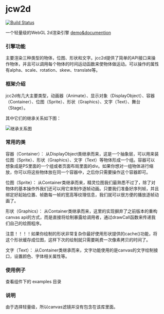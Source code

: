 # jcw2d
[![Build Status](https://travis-ci.org/jasonChen1982/jcw2d.svg?branch=master)](https://travis-ci.org/jasonChen1982/jcw2d)

一个轻量级的WebGL 2d渲染引擎 [demo&documention](https://jasonchen1982.github.io/jcw2d/)

### 引擎功能 ###

主要渲染三种类型的物体，位图、形状和文字。jcc2d提供了简单的API接口来操作物体，并且可以调用每个物体的时间运动函数来使物体做运动。可以操作的属性有alpha、scale、rotation、skew、translate等。

### 框架介绍 ###
jcc2d有几大主要类型，动画器（Animate）、显示对象（DisplayObject）、容器（Container）、位图（Sprite）、形状（Graphics）、文字（Text）、舞台（Stage）。

其中它们的继承关系如下图：

![继承关系图](http://img.ucweb.com/s/uae/g/01/jason_chen/jcc2d/extend.jpg)

### 常用的类 ###

容器（Container）：
  从DisplayObject类继承而来，这是一个抽象层，可以用来装位图（Sprite）、形状（Graphics）、文字（Text）等物体形成一个组。容器可以想象成是PS里面的一个组或者页面布局里面的div。如果你想对一组物体进行缩放，你可以将这些物体放在同一个容器中，之后你只需要操作这个容器即可。
  
位图（Sprite）：
  从Container类继承而来，精灵位图我们最熟悉不过了，除了对物体的基本操作外我们还可以用它来制作逐帧动画。只要我们准备好序列帧，并且绑定好起始位置、帧数每一帧的宽高等纹理信息，我们就可以很方便的播放逐帧动画了。
  
形状（Graphics）：
  从Container类继承而来，这里的实现摒弃了之前版本的重构canvas api的方式，而是直接将绘制暴露给调用者，通过drawCall函数来传递我们自己的绘图程序。
  
  注意！！！！如果你绘制的形状非常复杂你最好使用形状提供的cache()功能，将这个形状缓存成位图，这样下次的绘制就只需要耗费一次像素拷贝的时间了。
  
文字（Text）：
  从Container类继承而来，文字功能使用的是canvas的文字绘制接口，设置颜色、字体相关属性等。
  

### 使用例子 ###
  查看组件下的 examples 目录


### 说明 ###
由于选择轻量级，所以canvas滤镜并没有包含在该库里面。
